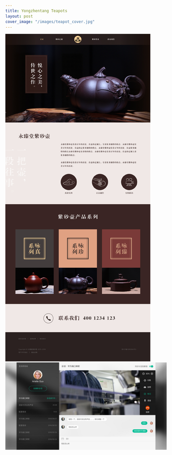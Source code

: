 ```yaml
---
title: Yongzhentang Teapots
layout: post
cover_image: "/images/teapot_cover.jpg"
---
```

![](/images/teapot_1.jpg)
![](/images/glxss_2.jpg)
